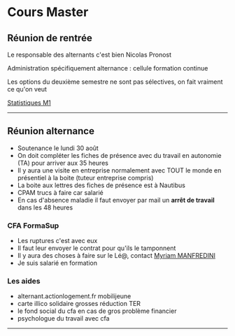 # Cours Master

## Réunion de rentrée

Le responsable des alternants c'est bien Nicolas Pronost

Administration spécifiquement alternance : cellule formation continue

Les options du deuxième semestre ne sont pas sélectives, on fait vraiment ce qu'on veut

[Statistiques M1](http://master-info.univ-lyon1.fr/M1/#13)

---

## Réunion alternance

- Soutenance le lundi 30 août
- On doit compléter les fiches de présence avec du travail en autonomie (TA) pour arriver aux 35 heures
- Il y aura une visite en entreprise normalement avec TOUT le monde en présentiel à la boite (tuteur entreprise compris)
- La boite aux lettres des fiches de présence est à Nautibus
- CPAM trucs à faire car salarié
- En cas d'absence maladie il faut envoyer par mail un **arrêt de travail** dans les 48 heures

### CFA FormaSup

- Les ruptures c'est avec eux
- Il faut leur envoyer le contrat pour qu'ils le tamponnent
- Il y aura des choses à faire sur le Lé@, contact [Myriam MANFREDINI](mailto:mmanfredini@quelquechose)
- Je suis salarié en formation

### Les aides

- alternant.actionlogement.fr mobilijeune
- carte illico solidaire grosses réduction TER
- le fond social du cfa en cas de gros problème financier
- psychologue du travail avec cfa

---
